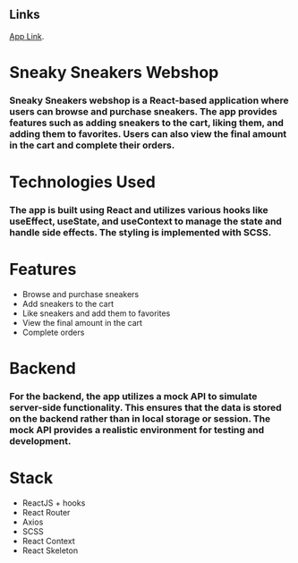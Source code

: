## Links

[App Link]([https://markdownlivepreview.com/](https://becodeorg.github.io/verou-4-react-advanced-NickMarinade/)).

# Sneaky Sneakers Webshop

### Sneaky Sneakers webshop is a React-based application where users can browse and purchase sneakers. The app provides features such as adding sneakers to the cart, liking them, and adding them to favorites. Users can also view the final amount in the cart and complete their orders.

# Technologies Used

### The app is built using React and utilizes various hooks like useEffect, useState, and useContext to manage the state and handle side effects. The styling is implemented with SCSS.


# Features

* Browse and purchase sneakers
* Add sneakers to the cart
* Like sneakers and add them to favorites
* View the final amount in the cart
* Complete orders

# Backend

### For the backend, the app utilizes a mock API to simulate server-side functionality. This ensures that the data is stored on the backend rather than in local storage or session. The mock API provides a realistic environment for testing and development.

# Stack

* ReactJS + hooks
* React Router
* Axios
* SCSS
* React Context
* React Skeleton
